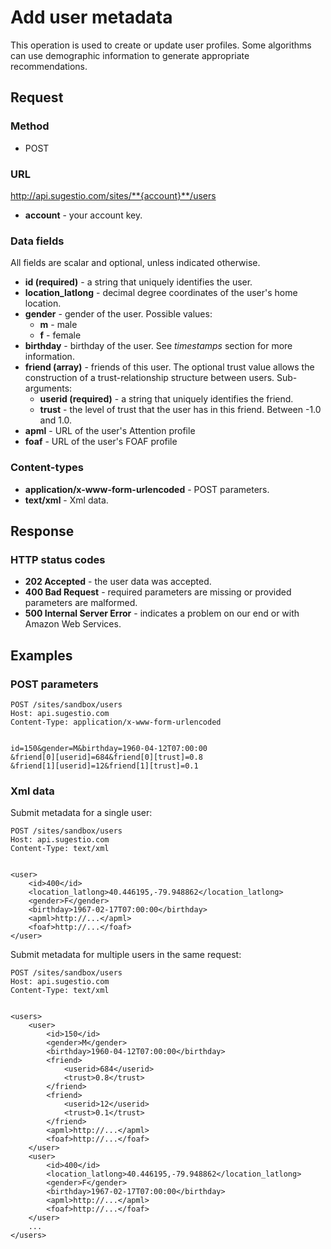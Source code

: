 # Add user metadata

This operation is used to create or update user profiles. Some algorithms can use demographic information to generate appropriate recommendations. 

## Request

### Method

* POST

### URL

http://api.sugestio.com/sites/**{account}**/users

* **account** - your account key.

### Data fields

All fields are scalar and optional, unless indicated otherwise.

* **id (required)** - a string that uniquely identifies the user. 
* **location_latlong** - decimal degree coordinates of the user's home location.
* **gender** - gender of the user. Possible values:
	* **m** - male
	* **f** - female
* **birthday** - birthday of the user. See *timestamps* section for more information.
* **friend (array)** - friends of this user. The optional trust value allows the construction of a trust-relationship structure between users. Sub-arguments:
	* **userid (required)** - a string that uniquely identifies the friend.
	* **trust** - the level of trust that the user has in this friend. Between -1.0 and 1.0.
* **apml** - URL of the user's Attention profile
* **foaf** - URL of the user's FOAF profile

### Content-types

* **application/x-www-form-urlencoded** - POST parameters.
* **text/xml** - Xml data. 

## Response

### HTTP status codes

* **202 Accepted** - the user data was accepted.
* **400 Bad Request** - required parameters are missing or provided parameters are malformed.
* **500 Internal Server Error** - indicates a problem on our end or with Amazon Web Services.

## Examples

### POST parameters

	POST /sites/sandbox/users
	Host: api.sugestio.com		
	Content-Type: application/x-www-form-urlencoded	


	id=150&gender=M&birthday=1960-04-12T07:00:00
	&friend[0][userid]=684&friend[0][trust]=0.8
	&friend[1][userid]=12&friend[1][trust]=0.1
	

### Xml data

Submit metadata for a single user:

	POST /sites/sandbox/users
	Host: api.sugestio.com		
	Content-Type: text/xml


	<user>
		<id>400</id>
		<location_latlong>40.446195,-79.948862</location_latlong>
		<gender>F</gender>
		<birthday>1967-02-17T07:00:00</birthday>			
		<apml>http://...</apml>
		<foaf>http://...</foaf>
	</user>

Submit metadata for multiple users in the same request:

	POST /sites/sandbox/users
	Host: api.sugestio.com		
	Content-Type: text/xml
	

	<users>
		<user>
			<id>150</id>
			<gender>M</gender>
			<birthday>1960-04-12T07:00:00</birthday>
			<friend>
				<userid>684</userid>
				<trust>0.8</trust>
			</friend>
			<friend>
				<userid>12</userid>
				<trust>0.1</trust>
			</friend>
			<apml>http://...</apml>
			<foaf>http://...</foaf>
		</user>
		<user>
			<id>400</id>
			<location_latlong>40.446195,-79.948862</location_latlong>
			<gender>F</gender>
			<birthday>1967-02-17T07:00:00</birthday>			
			<apml>http://...</apml>
			<foaf>http://...</foaf>
		</user>
		...
	</users>	